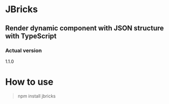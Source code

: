 # JBricks

## Render dynamic component with JSON structure with TypeScript

### Actual version

1.1.0

# How to use

> npm install jbricks
